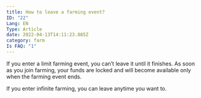 ```yaml
---
title: How to leave a farming event?
ID: "22"
Lang: EN
Type: Article
date: 2022-04-13T14:11:23.885Z
category: farm
Is FAQ: "1"
---
```

If you enter a limit farming event, you can’t leave it until it finishes. As soon as you join farming, your funds are locked and will become available only when the farming event ends.

If you enter infinite farming, you can leave anytime you want to.